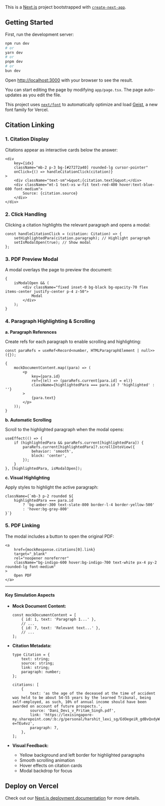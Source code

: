 This is a [Next.js](https://nextjs.org) project bootstrapped with [`create-next-app`](https://nextjs.org/docs/app/api-reference/cli/create-next-app).

## Getting Started

First, run the development server:

```bash
npm run dev
# or
yarn dev
# or
pnpm dev
# or
bun dev
```

Open [http://localhost:3000](http://localhost:3000) with your browser to see the result.

You can start editing the page by modifying `app/page.tsx`. The page auto-updates as you edit the file.

This project uses [`next/font`](https://nextjs.org/docs/app/building-your-application/optimizing/fonts) to automatically optimize and load [Geist](https://vercel.com/font), a new font family for Vercel.

## Citation Linking

### 1. Citation Display

Citations appear as interactive cards below the answer:

```tsx
<div
	key={idx}
	className="mb-2 p-3 bg-[#27272a40] rounded-lg cursor-pointer"
	onClick={() => handleCitationClick(citation)}
>
	<div className="text-sm">&quot;{citation.text}&quot;</div>
	<div className="mt-1 text-xs w-fit text-red-400 hover:text-blue-600 font-medium">
		Source: {citation.source}
	</div>
</div>
```

### 2. Click Handling

Clicking a citation highlights the relevant paragraph and opens a modal:

```tsx
const handleCitationClick = (citation: Citation) => {
	setHighlightedPara(citation.paragraph); // Highlight paragraph
	setIsModalOpen(true); // Show modal
};
```

### 3. PDF Preview Modal

A modal overlays the page to preview the document:

```tsx
{
	isModalOpen && (
		<div className="fixed inset-0 bg-black bg-opacity-70 flex items-center justify-center p-4 z-50">
			Modal
		</div>
	);
}
```

### 4. Paragraph Highlighting & Scrolling

**a. Paragraph References**

Create refs for each paragraph to enable scrolling and highlighting:

```tsx
const paraRefs = useRef<Record<number, HTMLParagraphElement | null>>({});

{
	mockDocumentContent.map((para) => (
		<p
			key={para.id}
			ref={(el) => (paraRefs.current[para.id] = el)}
			className={highlightedPara === para.id ? 'highlighted' : ''}
		>
			{para.text}
		</p>
	));
}
```

**b. Automatic Scrolling**

Scroll to the highlighted paragraph when the modal opens:

```tsx
useEffect(() => {
	if (highlightedPara && paraRefs.current[highlightedPara]) {
		paraRefs.current[highlightedPara]?.scrollIntoView({
			behavior: 'smooth',
			block: 'center',
		});
	}
}, [highlightedPara, isModalOpen]);
```

**c. Visual Highlighting**

Apply styles to highlight the active paragraph:

```tsx
className={`mb-3 p-2 rounded ${
    highlightedPara === para.id
        ? 'bg-amber-300 text-slate-800 border-l-4 border-yellow-500'
        : 'hover:bg-gray-800'
}`}
```

### 5. PDF Linking

The modal includes a button to open the original PDF:

```tsx
<a
	href={mockResponse.citations[0].link}
	target="_blank"
	rel="noopener noreferrer"
	className="bg-indigo-600 hover:bg-indigo-700 text-white px-4 py-2 rounded-lg font-medium"
>
	Open PDF
</a>
```

---

#### Key Simulation Aspects

-   **Mock Document Content:**

    ```tsx
    const mockDocumentContent = [
    	{ id: 1, text: 'Paragraph 1...' },
    	// ...
    	{ id: 7, text: 'Relevant text...' },
    	// ...
    ];
    ```

-   **Citation Metadata:**

    ```tsx
    type Citation = {
    	text: string;
    	source: string;
    	link: string;
    	paragraph: number;
    };

    citations: [
    	{
    		text: 'as the age of the deceased at the time of accident was held to be about 54-55 years by the learned Tribunal, being self-employed, as such, 10% of annual income should have been awarded on account of future prospects.',
    		source: 'Dani_Devi_v_Pritam_Singh.pdf',
    		link: 'https://lexisingapore-my.sharepoint.com/:b:/g/personal/harshit_lexi_sg/EdOegeiR_gdBvQxdyW4xE6oBCDgj5E4Bo5wjvhPHpqgIuQ?e=TEu4vz',
    		paragraph: 7,
    	},
    ];
    ```

-   **Visual Feedback:**
    -   Yellow background and left border for highlighted paragraphs
    -   Smooth scrolling animation
    -   Hover effects on citation cards
    -   Modal backdrop for focus

## Deploy on Vercel

Check out our [Next.js deployment documentation](https://nextjs.org/docs/app/building-your-application/deploying) for more details.
